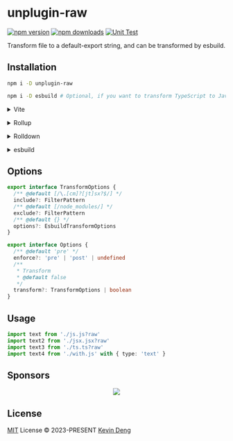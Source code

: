 # unplugin-raw

[![npm version][npm-version-src]][npm-version-href]
[![npm downloads][npm-downloads-src]][npm-downloads-href]
[![Unit Test][unit-test-src]][unit-test-href]

Transform file to a default-export string, and can be transformed by esbuild.

## Installation

```bash
npm i -D unplugin-raw

npm i -D esbuild # Optional, if you want to transform TypeScript to JavaScript
```

<details>
<summary>Vite</summary><br>

```ts
// vite.config.ts
import Raw from 'unplugin-raw/vite'

export default defineConfig({
  plugins: [Raw()],
})
```

<br></details>

<details>
<summary>Rollup</summary><br>

```ts
// rollup.config.js
import Raw from 'unplugin-raw/rollup'

export default {
  plugins: [Raw()],
}
```

<br></details>

<details>
<summary>Rolldown</summary><br>

```ts
// rolldown.config.js
import Raw from 'unplugin-raw/rolldown'

export default {
  plugins: [Raw()],
}
```

<br></details>

<details>
<summary>esbuild</summary><br>

```ts
// esbuild.config.js
import { build } from 'esbuild'

build({
  plugins: [require('unplugin-raw/esbuild')()],
})
```

<br></details>

## Options

```ts
export interface TransformOptions {
  /** @default [/\.[cm]?[jt]sx?$/] */
  include?: FilterPattern
  /** @default [/node_modules/] */
  exclude?: FilterPattern
  /** @default {} */
  options?: EsbuildTransformOptions
}

export interface Options {
  /** @default 'pre' */
  enforce?: 'pre' | 'post' | undefined
  /**
   * Transform
   * @default false
   */
  transform?: TransformOptions | boolean
}
```

## Usage

```ts
import text from './js.js?raw'
import text2 from './jsx.jsx?raw'
import text3 from './ts.ts?raw'
import text4 from './with.js' with { type: 'text' }
```

## Sponsors

<p align="center">
  <a href="https://cdn.jsdelivr.net/gh/sxzz/sponsors/sponsors.svg">
    <img src='https://cdn.jsdelivr.net/gh/sxzz/sponsors/sponsors.svg'/>
  </a>
</p>

## License

[MIT](./LICENSE) License © 2023-PRESENT [Kevin Deng](https://github.com/sxzz)

<!-- Badges -->

[npm-version-src]: https://img.shields.io/npm/v/unplugin-raw.svg
[npm-version-href]: https://npmjs.com/package/unplugin-raw
[npm-downloads-src]: https://img.shields.io/npm/dm/unplugin-raw
[npm-downloads-href]: https://www.npmcharts.com/compare/unplugin-raw?interval=30
[unit-test-src]: https://github.com/unplugin/unplugin-raw/actions/workflows/unit-test.yml/badge.svg
[unit-test-href]: https://github.com/unplugin/unplugin-raw/actions/workflows/unit-test.yml
